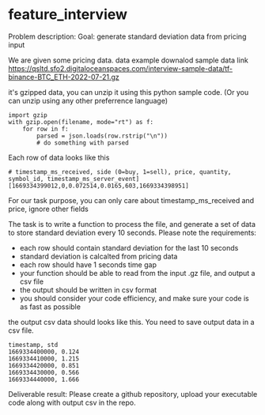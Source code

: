 # feature_interview
Problem description:
Goal: generate standard deviation data from pricing input

We are given some pricing data. data example
downalod sample data link https://qsltd.sfo2.digitaloceanspaces.com/interview-sample-data/tf-binance-BTC_ETH-2022-07-21.gz

it's gzipped data,
you can unzip it using this python sample code. (Or you can unzip using any other preferrence language)
```
import gzip
with gzip.open(filename, mode="rt") as f:
    for row in f:
        parsed = json.loads(row.rstrip("\n"))
        # do something with parsed
```

Each row of data looks like this

```
# timestamp_ms_received, side (0=buy, 1=sell), price, quantity, symbol_id, timestamp_ms_server_event]
[1669334399012,0,0.072514,0.0165,603,1669334398951]
```
For our task purpose, you can only care about timestamp_ms_received and price, ignore other fields

The task is to write a function to process the file, and generate a set of data to store standard deviation every 10 seconds.
Please note the requirements:
 * each row should contain standard deviation for the last 10 seconds
 * standard deviation is calcalted from pricing data
 * each row should have 1 seconds time gap
 * your function should be able to read from the input .gz file, and output a csv file
 * the output should be written in csv format
 * you should consider your code efficiency, and make sure your code is as fast as possible

the output csv data should looks like this. You need to save output data in a csv file.
```
timestamp, std
1669334400000, 0.124
1669334410000, 1.215
1669334420000, 0.851
1669334430000, 0.566
1669334440000, 1.666
```

Deliverable result:
Please create a github repository, upload your executable code along with output csv in the repo.
